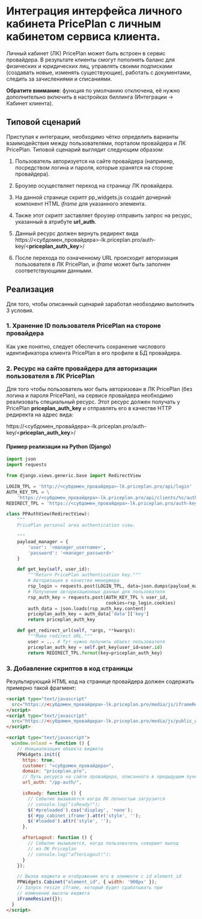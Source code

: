 # Интеграция интерфейса личного кабинета PricePlan с личным кабинетом сервиса клиента.

Личный кабинет (ЛК) PricePlan может быть встроен в сервис провайдера. В
результате клиенты смогут пополнять баланс для физических и юридических лиц, управлять своими подписками (создавать новые, изменять существующие), работать
с документами, следить за зачислениями и списаниями.

**Обратите внимание**: функция по умолчанию отключена, её нужно дополнительно включить в настройках биллинга (Интеграции -> Кабинет клиента).

## Типовой сценарий

Приступая к интеграции, необходимо чётко определить варианты взаимодействия
между пользователями, порталом провайдера и ЛК PricePlan. Типовой сценарий выглядит следующим образом:

1. Пользователь авторизуется на сайте провайдера (например, посредством логина и пароля, которые хранятся на стороне провайдера).

1. Броузер осуществляет переход на страницу ЛК провайдера.

1. На данной странице скрипт pp_widgets.js создаёт дочерний компонент HTML *iframe* для указанного элемента.

1. Также этот скрипт заставляет броузер отправить запрос на ресурс, указанный в атрибуте **url_auth**.

1. Данный ресурс должен вернуть редирект вида https://<субдомен_провайдера>-lk.priceplan.pro/auth-key/<**priceplan_auth_key**>/

1. После перехода по означенному URL происходит авторизация пользователя в ЛК PricePlan, и *iframe* может быть заполнен соответствующими данными.

## Реализация

Для того, чтобы описанный сценарий заработал необходимо выполнить 3 условия.

### 1. Хранение ID пользователя PricePlan на стороне провайдера

Как уже понятно, следует обеспечить сохранение числового идентификатора клиента PricePlan в его профиле в БД провайдера.

### 2. Ресурс на сайте провайдера для авторизации пользователя в ЛК PricePlan

Для того чтобы пользователь мог быть авторизован в ЛК PricePlan (без логина и пароля PricePlan), на сервисе провайдера необходимо реализовать специальный
ресурс. Этот ресурс должен получать у PricePlan **priceplan_auth_key** и отправлять его в качестве HTTP редиректа на адрес вида:

https://<субдомен_провайдера>-lk.priceplan.pro/auth-key/<**priceplan_auth_key**>/

#### Пример реализации на Python (Django)

```python
import json
import requests

from django.views.generic.base import RedirectView

LOGIN_TPL = 'http://<субдомен_провайдера>-lk.priceplan.pro/api/login'
AUTH_KEY_TPL = \
    'https://<субдомен_провайдера>-lk.priceplan.pro/api/clients/%s/auth-key/'
REDIRECT_TPL = 'https://<субдомен_провайдера>-lk.priceplan.pro/auth-key/{key}/'

class PPAuthView(RedirectView):
    """
    PricePlan personal area authentication view.

    """
    payload_manager = {
        'user': '<manager_username>',
        'password': '<manager_password>'
    }

    def get_key(self, user_id):
        """Return PricePlan authentication key."""
        # Авторизация в качестве менеджера
        rsp_login = requests.post(LOGIN_TPL, data=json.dumps(payload_manager))
        # Получение авторизационных данных для пользователя
        rsp_auth_key = requests.post(AUTH_KEY_TPL % user_id,
                                     cookies=rsp_login.cookies)
        auth_data = json.loads(rsp_auth_key.content)
        priceplan_auth_key = auth_data['data']['key']
        return priceplan_auth_key

    def get_redirect_url(self, *args, **kwargs):
        """Make redirect URL."""
        user = ... # Тут нужно получить объект пользователя
        priceplan_auth_key = self.get_key(user_id=user.id)
        return REDIRECT_TPL.format(key=priceplan_auth_key)
```

### 3. Добавление скриптов в код страницы

Результирующий HTML код на странице провайдера должен содержать примерно такой фрагмент:

```html
<script type="text/javascript"
  src="https://<субдомен_провайдера>-lk.priceplan.pro/media/js/iframeResizer.js">
</script>
<script type="text/javascript"
  src="https://<субдомен_провайдера>-lk.priceplan.pro/media/js/public_widgets/pp_widgets.js">
</script>

<script type="text/javascript">
  window.onload = function () {
    // Инициализация объекта виджета
    PPWidgets.init({
      https: true,
      customer: "<субдомен_провайдера>",
      domain: "priceplan.pro",
      // Путь ресурса на сайте провайдера, описанного в предыдущем пункте
      url_auth: "/pp-auth/",

      isReady: function () {
        // Событие вызывается когда ЛК полностью загрузится
        // console.log("isReady!");
        $('#preloaded').css('display', 'none');
        $('#pp_cabinet_iframe').attr('style', '');
        $('#loaded').attr('style', '');
      },

      afterLogout: function () {
        // Событие вызывается, когда пользователь совершит выход
        // из ЛК Priceplan
        // console.log("afterLogout!");
      }
    });

    // Вызов виджета и отображение его в элементе с id element_id
    PPWidgets.Cabinet("element_id", { width: '900px' });
    // Запуск resize iframe, который будет срабатывать при
    // изменение высоты виджета
    iFrameResize({});
  }
</script>
```

